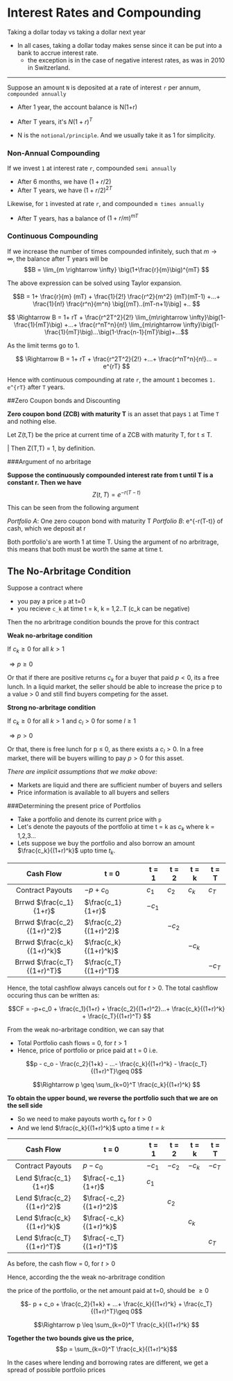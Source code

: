 # Interest Rates and Compounding

Taking a dollar today vs taking a dollar next year

- In all cases, taking a dollar today makes sense since it can be put into a bank to accrue interest rate.
   	- the exception is in the case of negative interest rates, as was in 2010 in Switzerland.

---------

Suppose an amount `N` is deposited at a rate of interest `r` per annum, `compounded annually`

- After 1 year, the account balance is N(1+r)
- After T years, it's $N(1+r)^T$

- N is the `notional/principle`. And we usually take it as 1 for simplicity.

### Non-Annual Compounding

If we invest `1` at interest rate `r`, compounded `semi annually`

- After 6 months, we have $(1+r/2)$
- After T years, we have $(1+r/2)^{2T}$

Likewise, for `1` invested at rate `r`, and compounded `m times annually`

- After T years, has a balance of $(1+r/m)^{mT}$

### Continuous Compounding

If we increase the number of times compounded infinitely, such that $m \rightarrow \infty$, the balance after T years will be $$B = \lim_{m \rightarrow \infty} \big(1+\frac{r}{m}\big)^{mT} $$

The above expression can be solved using Taylor expansion.

$$B = 1+ \frac{r}{m} (mT) + \frac{1}{2!} \frac{r^2}{m^2} (mT)(mT-1) +...+ \frac{1}{n!} \frac{r^n}{m^n} \big[(mT)..(mT-n+1)\big] +.. $$

$$ \Rightarrow B = 1+ rT + \frac{r^2T^2}{2!} \lim_{m\rightarrow \infty}\big(1-\frac{1}{mT}\big) +...+ \frac{r^nT^n}{n!} \lim_{m\rightarrow \infty}\big(1-\frac{1}{mT}\big)...\big(1-\frac{n-1}{mT}\big)+...$$

As the limit terms go to 1.

$$ \Rightarrow B = 1+ rT + \frac{r^2T^2}{2!} +...+ \frac{r^nT^n}{n!}... = e^{rT} $$

Hence with continuous compounding at rate `r`, the amount `1` becomes `1. e^{rT}` after `T` years.

##Zero Coupon bonds and Discounting

**Zero coupon bond (ZCB) with maturity T** is an asset that pays `1` at Time `T` and nothing else. 

Let Z(t,T) be the price at current time of a ZCB with maturity T, for t $\leq$ T. 

| Then Z(T,T) = 1, by definition.

###Argument of no arbritage

**Suppose the continuously compounded interest rate from t until T is a constant r. Then we have** $$Z(t,T) = e^{-r(T-t)}$$ 

This can be seen from the following argument

*Portfolio A*: One zero coupon bond with maturity T
*Portfolio B*: e^{-r(T-t)} of cash, which we deposit at r

Both portfolio's are worth 1 at time T. Using the argument of no arbritrage, this means that both must be worth the same at time t.

## The No-Arbritage Condition

Suppose a contract where
- you pay a price `p` at t=0
- you recieve `c_k` at time t = k, k = 1,2..T (c_k can be negative)

Then the no arbritrage condition bounds the prove for this contract

**Weak no-arbritage condition**

If $c_k \geq 0$ for all $k > 1$

$\Rightarrow p \geq 0$

Or that if there are positive returns $c_k$ for a buyer that paid $p < 0$, its a free lunch. In a liquid market, the seller should be able to increase the price p to a value > 0  and still find buyers competing for the asset.

**Strong no-arbritage condition**

 If $c_k \geq 0$ for all $k > 1$  and $c_l > 0$ for some $l \geq 1$

$\Rightarrow p > 0$

Or that, there is free lunch for p $\leq$ 0, as there exists a $c_l > 0$. In a free market, there will be buyers willing to pay $p>0$ for this asset.  

*There are implicit assumptions that we make above:*

- Markets are liquid and there are sufficient number of buyers and sellers
- Price information is available to all buyers and sellers

###Determining the present price of Portfolios

- Take a portfolio and denote its current price with `p`
- Let's denote the payouts of the portfolio at time t = k as $c_k$ where k = 1,2,3...
- Lets suppose we buy the portfolio and also borrow an amount $\frac{c_k}{(1+r)^k}$ upto time $t_k$.

 Cash Flow | t = 0 | t = 1 | t = 2 | t = k | t = T |
 :--------:  |  ---- | ----- | ------| ----- | ----- |
 Contract Payouts|$-p + c_0$ | $c_1$ | $c_2$ | $c_k$|$c_T$|
Brrwd $\frac{c_1}{1+r}$|$\frac{c_1}{1+r}$ | $-c_1$ || ||
Brrwd $\frac{c_2}{(1+r)^2}$|$\frac{c_2}{(1+r)^2}$||$-c_2$|||
Brrwd $\frac{c_k}{(1+r)^k}$|$\frac{c_k}{(1+r)^k}$|||$-c_k$||
Brrwd $\frac{c_T}{(1+r)^T}$|$\frac{c_T}{(1+r)^T}$||||$-c_T$|

Hence, the total cashflow always cancels out for $t>0$. The total cashflow occuring thus can be written as:

$$CF =  -p+c_0 + \frac{c_1}{1+r} + \frac{c_2}{(1+r)^2}...+ \frac{c_k}{(1+r)^k} + \frac{c_T}{(1+r)^T}  $$

From the weak no-arbritage condition, we can say that

- Total Portfolio cash flows = 0, for $t > 1$
- Hence, price of portfolio or price paid at t = 0 i.e.  

$$p - c_o - \frac{c_2}{1+k} -  ...- \frac{c_k}{(1+r)^k} - \frac{c_T}{(1+r)^T}\geq 0$$
 
$$\Rightarrow p \geq \sum_{k=0}^T \frac{c_k}{(1+r)^k} $$

**To obtain the upper bound, we reverse the portfolio such that we are on the sell side**

- So we need to make payouts worth $c_k$ for $t > 0$
- And we lend $\frac{c_k}{(1+r)^k}$ upto a time $t = k$

 Cash Flow | t = 0 | t = 1 | t = 2 | t = k | t = T |
 :--------:  |  ---- | ----- | ------| ----- | ----- |
 Contract Payouts|$p - c_0$ | $-c_1$|$-c_2$|$-c_k$|$-c_T$|
Lend $\frac{c_1}{1+r}$|$\frac{-c_1}{1+r}$ | $c_1$ || ||
Lend $\frac{c_2}{(1+r)^2}$|$\frac{-c_2}{(1+r)^2}$||$c_2$|||
Lend $\frac{c_k}{(1+r)^k}$|$\frac{-c_k}{(1+r)^k}$|||$c_k$||
Lend $\frac{c_T}{(1+r)^T}$|$\frac{-c_T}{(1+r)^T}$||||$c_T$|

As before, the cash flow = 0, for $t>0$

Hence, according the the weak no-arbritrage condition

the price of the portfolio, or the net amount paid at t=0, should be $\geq 0$

$$- p + c_o + \frac{c_2}{1+k} + ...+ \frac{c_k}{(1+r)^k} + \frac{c_T}{(1+r)^T}\geq 0$$
 
$$\Rightarrow p \leq \sum_{k=0}^T \frac{c_k}{(1+r)^k} $$

**Together the two bounds give us the price,** $$p = \sum_{k=0}^T \frac{c_k}{(1+r)^k}$$

In the cases where lending and borrowing rates are different, we get a spread of possible portfolio prices
$$  $$